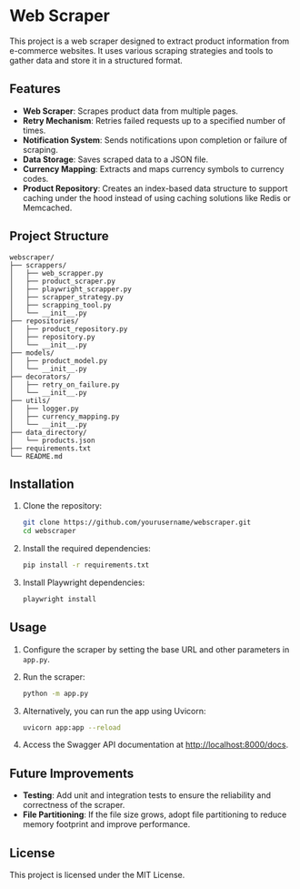 # Web Scraper

This project is a web scraper designed to extract product information from e-commerce websites. It uses various scraping strategies and tools to gather data and store it in a structured format.

## Features

- **Web Scraper**: Scrapes product data from multiple pages.
- **Retry Mechanism**: Retries failed requests up to a specified number of times.
- **Notification System**: Sends notifications upon completion or failure of scraping.
- **Data Storage**: Saves scraped data to a JSON file.
- **Currency Mapping**: Extracts and maps currency symbols to currency codes.
- **Product Repository**: Creates an index-based data structure to support caching under the hood instead of using caching solutions like Redis or Memcached.

## Project Structure

```
webscraper/
├── scrappers/
│   ├── web_scrapper.py
│   ├── product_scraper.py
│   ├── playwright_scrapper.py
│   ├── scrapper_strategy.py
│   ├── scrapping_tool.py
│   └── __init__.py
├── repositories/
│   ├── product_repository.py
│   ├── repository.py
│   └── __init__.py
├── models/
│   ├── product_model.py
│   └── __init__.py
├── decorators/
│   ├── retry_on_failure.py
│   └── __init__.py
├── utils/
│   ├── logger.py
│   ├── currency_mapping.py
│   └── __init__.py
├── data_directory/
│   └── products.json
├── requirements.txt
└── README.md
```

## Installation

1. Clone the repository:

    ```sh
    git clone https://github.com/yourusername/webscraper.git
    cd webscraper
    ```
2. Install the required dependencies:

    ```sh
    pip install -r requirements.txt
    ```
3. Install Playwright dependencies:

    ```sh
    playwright install
    ```

## Usage

1. Configure the scraper by setting the base URL and other parameters in `app.py`.
2. Run the scraper:

    ```sh
    python -m app.py
    ```
3. Alternatively, you can run the app using Uvicorn:

    ```sh
    uvicorn app:app --reload
    ```

4. Access the Swagger API documentation at [http://localhost:8000/docs](http://localhost:8000/docs).

## Future Improvements

- **Testing**: Add unit and integration tests to ensure the reliability and correctness of the scraper.
- **File Partitioning**: If the file size grows, adopt file partitioning to reduce memory footprint and improve performance.

## License

This project is licensed under the MIT License.

